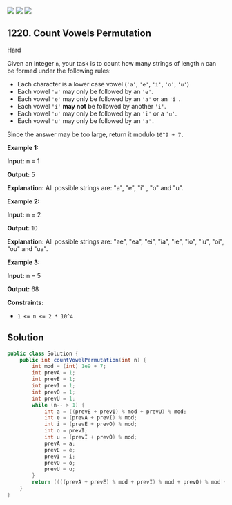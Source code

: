 [![](https://img.shields.io/github/stars/javadev/LeetCode-in-Java?label=Stars&style=flat-square)](https://github.com/javadev/LeetCode-in-Java)
[![](https://img.shields.io/github/forks/javadev/LeetCode-in-Java?label=Fork%20me%20on%20GitHub%20&style=flat-square)](https://github.com/javadev/LeetCode-in-Java/fork)
[![](https://img.shields.io/badge/-LeetCode%20in%20Kotlin-blue?style=flat-square)](https://github.com/javadev/LeetCode-in-Kotlin)

## 1220\. Count Vowels Permutation

Hard

Given an integer `n`, your task is to count how many strings of length `n` can be formed under the following rules:

*   Each character is a lower case vowel (`'a'`, `'e'`, `'i'`, `'o'`, `'u'`)
*   Each vowel `'a'` may only be followed by an `'e'`.
*   Each vowel `'e'` may only be followed by an `'a'` or an `'i'`.
*   Each vowel `'i'` **may not** be followed by another `'i'`.
*   Each vowel `'o'` may only be followed by an `'i'` or a `'u'`.
*   Each vowel `'u'` may only be followed by an `'a'.`

Since the answer may be too large, return it modulo `10^9 + 7.`

**Example 1:**

**Input:** n = 1

**Output:** 5

**Explanation:** All possible strings are: "a", "e", "i" , "o" and "u".

**Example 2:**

**Input:** n = 2

**Output:** 10

**Explanation:** All possible strings are: "ae", "ea", "ei", "ia", "ie", "io", "iu", "oi", "ou" and "ua".

**Example 3:**

**Input:** n = 5

**Output:** 68

**Constraints:**

*   `1 <= n <= 2 * 10^4`

## Solution

```java
public class Solution {
    public int countVowelPermutation(int n) {
        int mod = (int) 1e9 + 7;
        int prevA = 1;
        int prevE = 1;
        int prevI = 1;
        int prevO = 1;
        int prevU = 1;
        while (n-- > 1) {
            int a = ((prevE + prevI) % mod + prevU) % mod;
            int e = (prevA + prevI) % mod;
            int i = (prevE + prevO) % mod;
            int o = prevI;
            int u = (prevI + prevO) % mod;
            prevA = a;
            prevE = e;
            prevI = i;
            prevO = o;
            prevU = u;
        }
        return ((((prevA + prevE) % mod + prevI) % mod + prevO) % mod + prevU) % mod;
    }
}
```